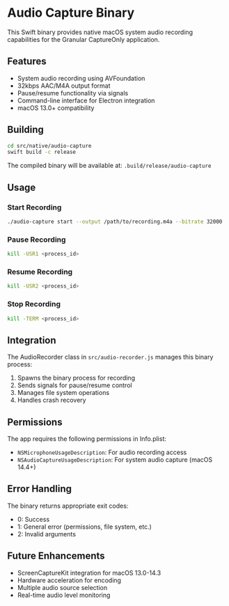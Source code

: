# Audio Capture Binary

This Swift binary provides native macOS system audio recording capabilities for the Granular CaptureOnly application.

## Features

- System audio recording using AVFoundation
- 32kbps AAC/M4A output format
- Pause/resume functionality via signals
- Command-line interface for Electron integration
- macOS 13.0+ compatibility

## Building

```bash
cd src/native/audio-capture
swift build -c release
```

The compiled binary will be available at:
`.build/release/audio-capture`

## Usage

### Start Recording
```bash
./audio-capture start --output /path/to/recording.m4a --bitrate 32000
```

### Pause Recording
```bash
kill -USR1 <process_id>
```

### Resume Recording
```bash
kill -USR2 <process_id>
```

### Stop Recording
```bash
kill -TERM <process_id>
```

## Integration

The AudioRecorder class in `src/audio-recorder.js` manages this binary process:

1. Spawns the binary process for recording
2. Sends signals for pause/resume control
3. Manages file system operations
4. Handles crash recovery

## Permissions

The app requires the following permissions in Info.plist:
- `NSMicrophoneUsageDescription`: For audio recording access
- `NSAudioCaptureUsageDescription`: For system audio capture (macOS 14.4+)

## Error Handling

The binary returns appropriate exit codes:
- 0: Success
- 1: General error (permissions, file system, etc.)
- 2: Invalid arguments

## Future Enhancements

- ScreenCaptureKit integration for macOS 13.0-14.3
- Hardware acceleration for encoding
- Multiple audio source selection
- Real-time audio level monitoring